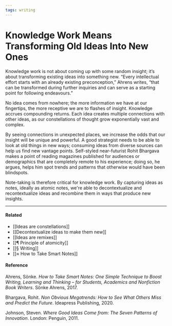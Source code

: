 ```yaml
---
tags: writing
---
```


# Knowledge Work Means Transforming Old Ideas Into New Ones

Knowledge work is not about coming up with some random insight; it’s about transforming existing ideas into something new. “Every intellectual effort starts with an already existing preconception,” Ahrens writes, “that can be transformed during further inquiries and can serve as a starting point for following endeavours.”

No idea comes from nowhere; the more information we have at our fingertips, the more receptive we are to flashes of insight. Knowledge accrues compounding returns. Each idea creates multiple connections with other ideas, as our constellations of thought grow exponentially vast and complex.

By seeing connections in unexpected places, we increase the odds that our insight will be unique and powerful. A good strategist needs to be able to look at old things in new ways; consuming ideas from diverse sources can help us find new vantage points. Self-styled near-futurist Rohit Bhargava makes a point of reading magazines published for audiences or demographics that are completely remote to his experience; doing so, he argues, helps him spot trends and patterns that otherwise would have been blindspots.

Note-taking is therefore critical for knowledge work. By capturing ideas as notes, ideally as atomic notes, we're able to decontextualize and recontextualize ideas and recombine them in ways that produce new insights.

---

#### Related

- [[Ideas are constellations]]
- [[Decontextualize ideas to make them new]]
- [[Ideas are remixes]]
- [[¶ Principle of atomicity]]
- [[§ Writing]]
- [[≈ How to Take Smart Notes]]

#### Reference

Ahrens, Sönke. _How to Take Smart Notes: One Simple Technique to Boost Writing, Learning and Thinking – for Students, Academics and Nonfiction Book Writers_. Sönke Ahrens, 2017.

Bhargava, Rohit. _Non Obvious Megatrends: How to See What Others Miss and Predict the Future_. Ideapress Publishing, 2020.

Johnson, Steven. _Where Good Ideas Come from: The Seven Patterns of Innovation_. London: Penguin, 2011.